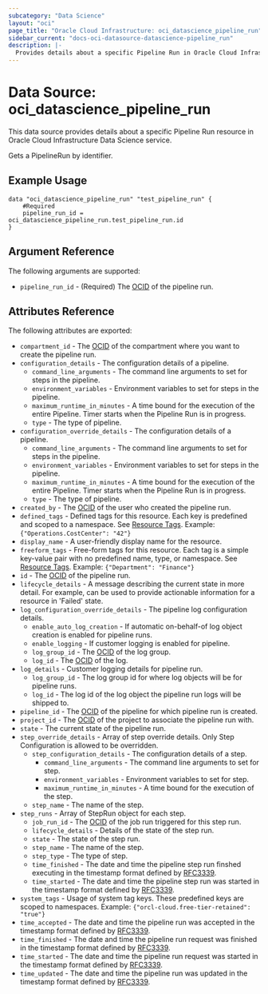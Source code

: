 ```yaml
---
subcategory: "Data Science"
layout: "oci"
page_title: "Oracle Cloud Infrastructure: oci_datascience_pipeline_run"
sidebar_current: "docs-oci-datasource-datascience-pipeline_run"
description: |-
  Provides details about a specific Pipeline Run in Oracle Cloud Infrastructure Data Science service
---
```


# Data Source: oci_datascience_pipeline_run
This data source provides details about a specific Pipeline Run resource in Oracle Cloud Infrastructure Data Science service.

Gets a PipelineRun by identifier.

## Example Usage

```hcl
data "oci_datascience_pipeline_run" "test_pipeline_run" {
	#Required
	pipeline_run_id = oci_datascience_pipeline_run.test_pipeline_run.id
}
```

## Argument Reference

The following arguments are supported:

* `pipeline_run_id` - (Required) The [OCID](https://docs.cloud.oracle.com/iaas/Content/General/Concepts/identifiers.htm) of the pipeline run.


## Attributes Reference

The following attributes are exported:

* `compartment_id` - The [OCID](https://docs.cloud.oracle.com/iaas/Content/General/Concepts/identifiers.htm) of the compartment where you want to create the pipeline run.
* `configuration_details` - The configuration details of a pipeline.
	* `command_line_arguments` - The command line arguments to set for steps in the pipeline. 
	* `environment_variables` - Environment variables to set for steps in the pipeline.
	* `maximum_runtime_in_minutes` - A time bound for the execution of the entire Pipeline. Timer starts when the Pipeline Run is in progress.
	* `type` - The type of pipeline.
* `configuration_override_details` - The configuration details of a pipeline.
	* `command_line_arguments` - The command line arguments to set for steps in the pipeline. 
	* `environment_variables` - Environment variables to set for steps in the pipeline.
	* `maximum_runtime_in_minutes` - A time bound for the execution of the entire Pipeline. Timer starts when the Pipeline Run is in progress.
	* `type` - The type of pipeline.
* `created_by` - The [OCID](https://docs.cloud.oracle.com/iaas/Content/General/Concepts/identifiers.htm) of the user who created the pipeline run.
* `defined_tags` - Defined tags for this resource. Each key is predefined and scoped to a namespace. See [Resource Tags](https://docs.cloud.oracle.com/iaas/Content/General/Concepts/resourcetags.htm). Example: `{"Operations.CostCenter": "42"}` 
* `display_name` - A user-friendly display name for the resource.
* `freeform_tags` - Free-form tags for this resource. Each tag is a simple key-value pair with no predefined name, type, or namespace. See [Resource Tags](https://docs.cloud.oracle.com/iaas/Content/General/Concepts/resourcetags.htm). Example: `{"Department": "Finance"}` 
* `id` - The [OCID](https://docs.cloud.oracle.com/iaas/Content/General/Concepts/identifiers.htm) of the pipeline run.
* `lifecycle_details` - A message describing the current state in more detail. For example, can be used to provide actionable information for a resource in 'Failed' state.
* `log_configuration_override_details` - The pipeline log configuration details.
	* `enable_auto_log_creation` - If automatic on-behalf-of log object creation is enabled for pipeline runs.
	* `enable_logging` - If customer logging is enabled for pipeline.
	* `log_group_id` - The [OCID](https://docs.cloud.oracle.com/iaas/Content/General/Concepts/identifiers.htm) of the log group.
	* `log_id` - The [OCID](https://docs.cloud.oracle.com/iaas/Content/General/Concepts/identifiers.htm) of the log.
* `log_details` - Customer logging details for pipeline run.
	* `log_group_id` - The log group id for where log objects will be for pipeline runs.
	* `log_id` - The log id of the log object the pipeline run logs will be shipped to.
* `pipeline_id` - The [OCID](https://docs.cloud.oracle.com/iaas/Content/General/Concepts/identifiers.htm) of the pipeline for which pipeline run is created.
* `project_id` - The [OCID](https://docs.cloud.oracle.com/iaas/Content/General/Concepts/identifiers.htm) of the project to associate the pipeline run with.
* `state` - The current state of the pipeline run.
* `step_override_details` - Array of step override details. Only Step Configuration is allowed to be overridden.
	* `step_configuration_details` - The configuration details of a step.
		* `command_line_arguments` - The command line arguments to set for step.
		* `environment_variables` - Environment variables to set for step.
		* `maximum_runtime_in_minutes` - A time bound for the execution of the step.
	* `step_name` - The name of the step.
* `step_runs` - Array of StepRun object for each step.
	* `job_run_id` - The [OCID](https://docs.cloud.oracle.com/iaas/Content/General/Concepts/identifiers.htm) of the job run triggered for this step run.
	* `lifecycle_details` - Details of the state of the step run.
	* `state` - The state of the step run.
	* `step_name` - The name of the step.
	* `step_type` - The type of step.
	* `time_finished` - The date and time the pipeline step run finshed executing in the timestamp format defined by [RFC3339](https://tools.ietf.org/html/rfc3339).
	* `time_started` - The date and time the pipeline step run was started in the timestamp format defined by [RFC3339](https://tools.ietf.org/html/rfc3339).
* `system_tags` - Usage of system tag keys. These predefined keys are scoped to namespaces. Example: `{"orcl-cloud.free-tier-retained": "true"}` 
* `time_accepted` - The date and time the pipeline run was accepted in the timestamp format defined by [RFC3339](https://tools.ietf.org/html/rfc3339).
* `time_finished` - The date and time the pipeline run request was finished in the timestamp format defined by [RFC3339](https://tools.ietf.org/html/rfc3339).
* `time_started` - The date and time the pipeline run request was started in the timestamp format defined by [RFC3339](https://tools.ietf.org/html/rfc3339).
* `time_updated` - The date and time the pipeline run was updated in the timestamp format defined by [RFC3339](https://tools.ietf.org/html/rfc3339).

